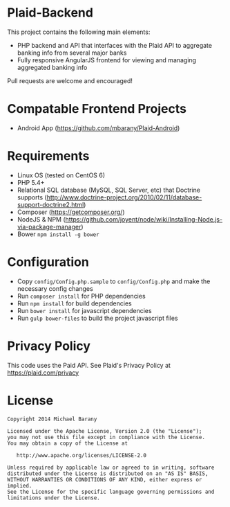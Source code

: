 Plaid-Backend
=============
This project contains the following main elements:
- PHP backend and API that interfaces with the Plaid API to aggregate banking info from several major banks
- Fully responsive AngularJS frontend for viewing and managing aggregated banking info

Pull requests are welcome and encouraged!


Compatable Frontend Projects
============================
- Android App (https://github.com/mbarany/Plaid-Android)


Requirements
============
- Linux OS (tested on CentOS 6)
- PHP 5.4+
- Relational SQL database (MySQL, SQL Server, etc) that Doctrine supports (http://www.doctrine-project.org/2010/02/11/database-support-doctrine2.html)
- Composer (https://getcomposer.org/)
- NodeJS & NPM (https://github.com/joyent/node/wiki/Installing-Node.js-via-package-manager)
- Bower `npm install -g bower`


Configuration
=============
- Copy `config/Config.php.sample` to `config/Config.php` and make the necessary config changes
- Run `composer install` for PHP dependencies
- Run `npm install` for build dependencies
- Run `bower install` for javascript dependencies
- Run `gulp bower-files` to build the project javascript files


Privacy Policy
==============
This code uses the Paid API. See Plaid's Privacy Policy at https://plaid.com/privacy


License
=======

    Copyright 2014 Michael Barany

    Licensed under the Apache License, Version 2.0 (the "License");
    you may not use this file except in compliance with the License.
    You may obtain a copy of the License at

       http://www.apache.org/licenses/LICENSE-2.0

    Unless required by applicable law or agreed to in writing, software
    distributed under the License is distributed on an "AS IS" BASIS,
    WITHOUT WARRANTIES OR CONDITIONS OF ANY KIND, either express or implied.
    See the License for the specific language governing permissions and
    limitations under the License.
